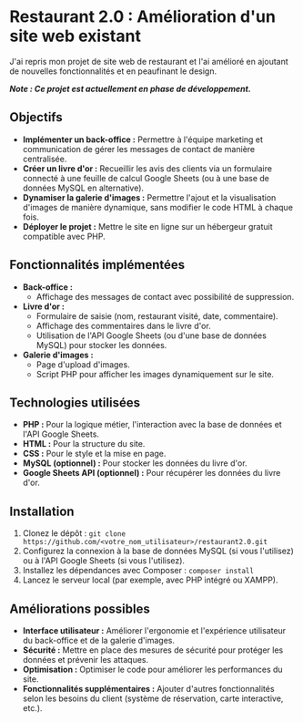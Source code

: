 # Restaurant 2.0 : Amélioration d'un site web existant

J'ai repris mon projet de site web de restaurant et l'ai amélioré en ajoutant de nouvelles fonctionnalités et en peaufinant le design.

***Note : Ce projet est actuellement en phase de développement.***

## Objectifs

- **Implémenter un back-office :** Permettre à l'équipe marketing et communication de gérer les messages de contact de manière centralisée.
- **Créer un livre d'or :** Recueillir les avis des clients via un formulaire connecté à une feuille de calcul Google Sheets (ou à une base de données MySQL en alternative).
- **Dynamiser la galerie d'images :** Permettre l'ajout et la visualisation d'images de manière dynamique, sans modifier le code HTML à chaque fois.
- **Déployer le projet :** Mettre le site en ligne sur un hébergeur gratuit compatible avec PHP.

## Fonctionnalités implémentées

- **Back-office :**
    - Affichage des messages de contact avec possibilité de suppression.
- **Livre d'or :**
    - Formulaire de saisie (nom, restaurant visité, date, commentaire).
    - Affichage des commentaires dans le livre d'or.
    - Utilisation de l'API Google Sheets (ou d'une base de données MySQL) pour stocker les données.
- **Galerie d'images :**
    - Page d'upload d'images.
    - Script PHP pour afficher les images dynamiquement sur le site.

## Technologies utilisées

- **PHP :** Pour la logique métier, l'interaction avec la base de données et l'API Google Sheets.
- **HTML :** Pour la structure du site.
- **CSS :** Pour le style et la mise en page.
- **MySQL (optionnel) :** Pour stocker les données du livre d'or.
- **Google Sheets API (optionnel) :** Pour récupérer les données du livre d'or.

## Installation

1. Clonez le dépôt : `git clone https://github.com/<votre_nom_utilisateur>/restaurant2.0.git`
2. Configurez la connexion à la base de données MySQL (si vous l'utilisez) ou à l'API Google Sheets (si vous l'utilisez).
3. Installez les dépendances avec Composer : `composer install`
4. Lancez le serveur local (par exemple, avec PHP intégré ou XAMPP).

## Améliorations possibles

- **Interface utilisateur :** Améliorer l'ergonomie et l'expérience utilisateur du back-office et de la galerie d'images.
- **Sécurité :** Mettre en place des mesures de sécurité pour protéger les données et prévenir les attaques.
- **Optimisation :** Optimiser le code pour améliorer les performances du site.
- **Fonctionnalités supplémentaires :** Ajouter d'autres fonctionnalités selon les besoins du client (système de réservation, carte interactive, etc.).
